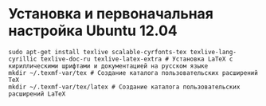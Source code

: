 Установка и первоначальная настройка
Ubuntu 12.04
============

    sudo apt-get install texlive scalable-cyrfonts-tex texlive-lang-cyrillic texlive-doc-ru texlive-latex-extra # Установка LaTeX с кириллическими шрифтами и документацией на русском языке
    mkdir ~/.texmf-var/tex # Создание каталога пользовательских расширений TeX
    mkdir ~/.texmf-var/tex/latex # Создание каталога пользовательских расширений LaTeX

